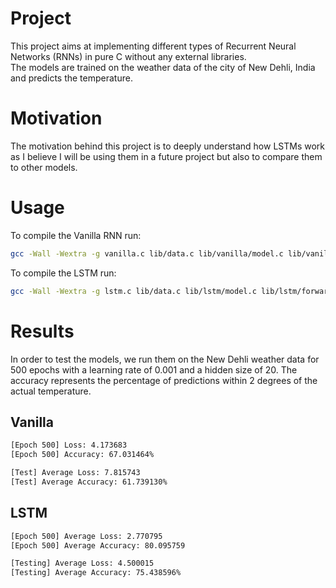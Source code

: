# Project
This project aims at implementing different types of Recurrent Neural Networks (RNNs) in pure C without any external libraries.  
The models are trained on the weather data of the city of New Dehli, India and predicts the temperature. 

# Motivation
The motivation behind this project is to deeply understand how LSTMs work as I believe I will be using them in a future project but also to compare them to other models. 

# Usage
To compile the Vanilla RNN run:
```bash
gcc -Wall -Wextra -g vanilla.c lib/data.c lib/vanilla/model.c lib/vanilla/forward.c lib/vanilla/backprop.c -o vanilla -lm
```

To compile the LSTM run:
```bash
gcc -Wall -Wextra -g lstm.c lib/data.c lib/lstm/model.c lib/lstm/forward.c lib/lstm/backprop.c -o lstm -lm
```

# Results
In order to test the models, we run them on the New Dehli weather data for 500 epochs with a learning rate of 0.001 and a hidden size of 20. 
The accuracy represents the percentage of predictions within 2 degrees of the actual temperature.
## Vanilla
```bash
[Epoch 500] Loss: 4.173683
[Epoch 500] Accuracy: 67.031464%

[Test] Average Loss: 7.815743
[Test] Average Accuracy: 61.739130%
```

## LSTM
```bash
[Epoch 500] Average Loss: 2.770795
[Epoch 500] Average Accuracy: 80.095759

[Testing] Average Loss: 4.500015
[Testing] Average Accuracy: 75.438596%
```